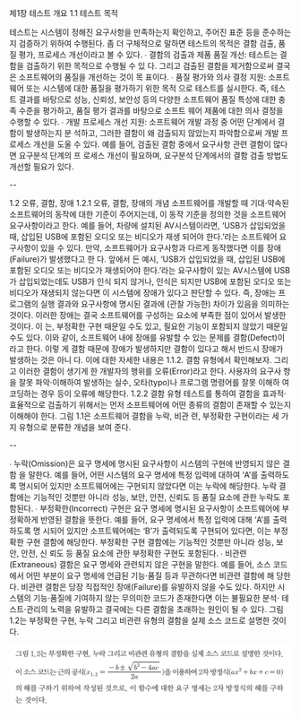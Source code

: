 제1장 테스트 개요
1.1     테스트  목적

테스트는 시스템이 정해진 요구사항을 만족하는지 확인하고, 주어진 표준 등을 준수하는 지 검증하기 위하여 수행된다. 좀 더 구체적으로 말하면 테스트의 목적은 결함 검출, 품질 평가, 프로세스 개선이라고 볼 수 있다.
∙ 결함의 검출과 제품 품질 개선: 테스트는 결함을 검출하기 위한 목적으로 수행될 수 있 다. 그리고 검출된 결함을 제거함으로써 결국은 소프트웨어의 품질을 개선하는 것이 목 표이다.
∙ 품질 평가와 의사 결정 지원: 소프트웨어 또는 시스템에 대한 품질을 평가하기 위한 목적 으로 테스트를 실시한다. 즉, 테스트 결과를 바탕으로 성능, 신뢰성, 보안성 등의 다양한 소프트웨어 품질 특성에 대한 충족 수준을 평가하고, 품질 평가 결과를 바탕으로 소프트 웨어 제품에 대한 의사 결정을 수행할 수 있다.
∙ 개발 프로세스 개선 지원: 소프트웨어 개발 과정 중 어떤 단계에서 결함이 발생하는지 분 석하고, 그러한 결함이 왜 검출되지 않았는지 파악함으로써 개발 프로세스 개선을 도울 수 있다. 예를 들어, 검출된 결함 중에서 요구사항 관련 결함이 많다면 요구분석 단계의 프 로세스 개선이 필요하며, 요구분석 단계에서의 결함 검출 방법도 개선할 필요가 있다.

--

1.2     오류,  결함,  장애
1.2.1    오류, 결함, 장애의 개념
소프트웨어를 개발할 때 기대⋅약속된 소프트웨어의 동작에 대한 기준이 주어지는데, 이 동작 기준을 정의한 것을 소프트웨어 요구사항이라고 한다. 예를 들어, 차량에 설치된 AV시스템이라면, ‘USB가 삽입되었을 때, 삽입된 USB에 포함된 오디오 또는 비디오가 재생 되어야 한다.’라는 소프트웨어 요구사항이 있을 수 있다.
만약, 소프트웨어가 요구사항과 다르게 동작했다면 이를 장애(Failure)가 발생했다고 한 다. 앞에서 든 예시, ‘USB가 삽입되었을 때, 삽입된 USB에 포함된 오디오 또는 비디오가 재생되어야 한다.’라는 요구사항이 있는 AV시스템에 USB가 삽입되었는데도 USB가 인식 되지 않거나, 인식은 되지만 USB에 포함된 오디오 또는 비디오가 재생되지 않는다면 이 시스템에 장애가 있다고 판단할 수 있다. 즉, 장애는 프로그램의 실행 결과와 요구사항에 명시된 결과에 (관찰 가능한) 차이가 있음을 의미하는 것이다.
이러한 장애는 결국 소프트웨어를 구성하는 요소에 부족한 점이 있어서 발생한 것이다. 이 는, 부정확한 구현 때문일 수도 있고, 필요한 기능이 포함되지 않았기 때문일 수도 있다. 이와 같이, 소프트웨어 내에 장애를 유발할 수 있는 문제를 결함(Defect)이라고 한다. 이렇 게 결함 때문에 장애가 발생하지만 결함이 있다고 해서 반드시 장애가 발생하는 것은 아니 다. 이에 대한 자세한 내용은 1.1.2. 결함 유형에서 확인해보자.
그리고 이러한 결함이 생기게 한 개발자의 행위를 오류(Error)라고 한다. 사용자의 요구사 항을 잘못 파악⋅이해하여 발생하는 실수, 오타(typo)나 프로그램 명령어를 잘못 이해하 여 코딩하는 경우 등이 오류에 해당한다.
1.2.2    결함 유형
테스트를 통하여 결함을 효과적⋅효율적으로 검출하기 위해서는 먼저 소프트웨어에 어떤 종류의 결함이 존재할 수 있는지 이해해야 한다. 그림 1.1은 소프트웨어 결함을 누락, 비관 련, 부정확한 구현이라는 세 가지 유형으로 분류한 개념을 보여 준다.

--

∙ 누락(Omission)은 요구 명세에 명시된 요구사항이 시스템의 구현에 반영되지 않은 결함 을 말한다. 예를 들어, 어떤 시스템의 요구 명세에 특정 입력에 대하여 ‘A’를 출력하도록 명시되어 있지만 소프트웨어에는 구현되지 않았다면 이는 누락에 해당한다. 누락 결함에는 기능적인 것뿐만 아니라 성능, 보안, 안전, 신뢰도 등 품질 요소에 관한 누락도 포함된다.
∙ 부정확한(Incorrect) 구현은 요구 명세에 명시된 요구사항이 소프트웨어에 부정확하게 반영된 결함을 뜻한다. 예를 들어, 요구 명세에서 특정 입력에 대해 ‘A’를 출력하도록 명 시되어 있지만 소프트웨어에는 ‘B’가 출력되도록 구현되어 있다면, 이는 부정확한 구현 결함에 해당한다. 부정확한 구현 결함에는 기능적인 것뿐만 아니라 성능, 보안, 안전, 신 뢰도 등 품질 요소에 관한 부정확한 구현도 포함된다.
∙ 비관련(Extraneous) 결함은 요구 명세와 관련되지 않은 구현을 말한다. 예를 들어, 소스 코드에서 어떤 부분이 요구 명세에 언급된 기능⋅품질 등과 무관하다면 비관련 결함에 해 당한다. 비관련 결함은 당장 직접적인 장애(Failure)를 유발하지 않을 수도 있다. 하지만 시스템의 기능⋅품질에 기여하지 않는 무의미한 코드가 존재한다면 이는 불필요한 분석⋅ 테스트⋅관리의 노력을 유발하고 결국에는 다른 결함을 초래하는 원인이 될 수 있다.
그림 1.2는 부정확한 구현, 누락 그리고 비관련 유형의 결함을 실제 소스 코드로 설명한 것이다. 

![](./images/text_1.2.png)